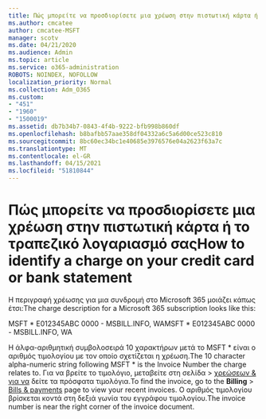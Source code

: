```yaml
---
title: Πώς μπορείτε να προσδιορίσετε μια χρέωση στην πιστωτική κάρτα ή το τραπεζικό λογαριασμό σας
ms.author: cmcatee
author: cmcatee-MSFT
manager: scotv
ms.date: 04/21/2020
ms.audience: Admin
ms.topic: article
ms.service: o365-administration
ROBOTS: NOINDEX, NOFOLLOW
localization_priority: Normal
ms.collection: Adm_O365
ms.custom:
- "451"
- "1960"
- "1500019"
ms.assetid: db7b34b7-0843-4f4b-9222-bfb998b860df
ms.openlocfilehash: b8bafbb57aae358df04332a6c5a6d00ce523c810
ms.sourcegitcommit: 8bc60ec34bc1e40685e3976576e04a2623f63a7c
ms.translationtype: MT
ms.contentlocale: el-GR
ms.lasthandoff: 04/15/2021
ms.locfileid: "51810844"
---
```

# <a name="how-to-identify-a-charge-on-your-credit-card-or-bank-statement"></a><span data-ttu-id="669f9-102">Πώς μπορείτε να προσδιορίσετε μια χρέωση στην πιστωτική κάρτα ή το τραπεζικό λογαριασμό σας</span><span class="sxs-lookup"><span data-stu-id="669f9-102">How to identify a charge on your credit card or bank statement</span></span>

<span data-ttu-id="669f9-103">Η περιγραφή χρέωσης για μια συνδρομή στο Microsoft 365 μοιάζει κάπως έτσι:</span><span class="sxs-lookup"><span data-stu-id="669f9-103">The charge description for a Microsoft 365 subscription looks like this:</span></span>
  
<span data-ttu-id="669f9-104">MSFT \* E012345ABC 0000 - MSBILL.INFO, WA</span><span class="sxs-lookup"><span data-stu-id="669f9-104">MSFT \* E012345ABC 0000 - MSBILL.INFO, WA</span></span>
  
<span data-ttu-id="669f9-105">Η άλφα-αριθμητική συμβολοσειρά 10 χαρακτήρων μετά το MSFT \* είναι ο αριθμός τιμολογίου με τον οποίο σχετίζεται η χρέωση.</span><span class="sxs-lookup"><span data-stu-id="669f9-105">The 10 character alpha-numeric string following MSFT \* is the Invoice Number the charge relates to.</span></span> <span data-ttu-id="669f9-106">Για να βρείτε το  τιμολόγιο, μεταβείτε στη σελίδα \> [χρεώσεων & για να](https://go.microsoft.com/fwlink/p/?linkid=848039) δείτε τα πρόσφατα τιμολόγια.</span><span class="sxs-lookup"><span data-stu-id="669f9-106">To find the invoice, go to the **Billing** \> [Bills & payments](https://go.microsoft.com/fwlink/p/?linkid=848039) page to view your recent invoices.</span></span> <span data-ttu-id="669f9-107">Ο αριθμός τιμολογίου βρίσκεται κοντά στη δεξιά γωνία του εγγράφου τιμολογίου.</span><span class="sxs-lookup"><span data-stu-id="669f9-107">The invoice number is near the right corner of the invoice document.</span></span>